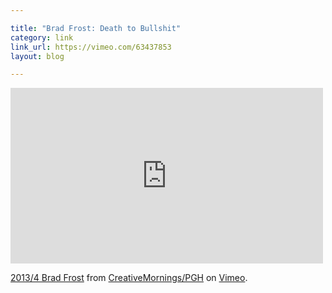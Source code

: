 ```yaml
---

title: "Brad Frost: Death to Bullshit"
category: link
link_url: https://vimeo.com/63437853
layout: blog

---
```


<iframe src="http://player.vimeo.com/video/63437853" width="500" height="281" frameborder="0" webkitAllowFullScreen="true" mozallowfullscreen="true" allowFullScreen="true"> </iframe>

<p><a href="http://vimeo.com/63437853">2013/4 Brad Frost</a> from <a href="http://vimeo.com/cmpittsburgh">CreativeMornings/PGH</a> on <a href="http://vimeo.com">Vimeo</a>.</p>
